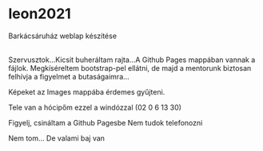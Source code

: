 # leon2021
Barkácsáruház weblap készítése

<br>Szervusztok...Kicsit buheráltam rajta...A Github Pages mappában vannak a fájlok.
Megkíséreltem  bootstrap-pel ellátni, de majd a mentorunk biztosan felhívja a figyelmet a butaságaimra...

Képeket az Images mappába érdemes gyűjteni.

Tele van a hócipőm ezzel a windózzal (02 0 6 13 30)

Figyelj, csináltam a Github Pagesbe
Nem tudok telefonozni

Nem tom... De valami baj van 